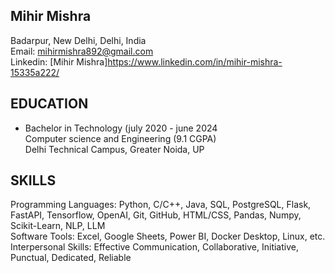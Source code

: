 ## Mihir Mishra
Badarpur, New Delhi, Delhi, India  
Email: mihirmishra892@gmail.com  
Linkedin: [Mihir Mishra]<https://www.linkedin.com/in/mihir-mishra-15335a222/>

## EDUCATION

- Bachelor in Technology  (july 2020 - june 2024    
  Computer science and Engineering (9.1 CGPA)  
  Delhi Technical Campus, Greater Noida, UP  


## SKILLS
Programming Languages: Python, C/C++, Java, SQL, PostgreSQL, Flask, FastAPI, Tensorflow, OpenAI, Git, GitHub, HTML/CSS, Pandas, Numpy, Scikit-Learn, NLP, LLM  
Software Tools: Excel, Google Sheets, Power BI, Docker Desktop, Linux, etc.  
Interpersonal Skills: Effective Communication, Collaborative, Initiative, Punctual, Dedicated, Reliable  
<!---
Mihir-M112/Mihir-M112 is a ✨ special ✨ repository because its `README.md` (this file) appears on your GitHub profile.
You can click the Preview link to take a look at your changes.
--->
